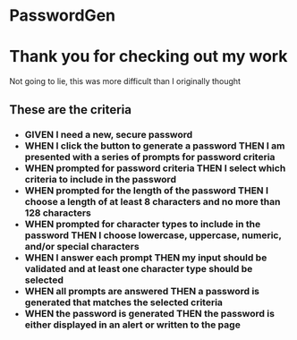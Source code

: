 # PasswordGen

<h1> Thank you for checking out my work</h1>
<p>
  Not going to lie, this was more difficult than I originally thought
 </p>
 
 <h2> These are the criteria</h2>
 
<h3>
  
<ul>
  <li>GIVEN I need a new, secure password</li>
<li>WHEN I click the button to generate a password
THEN I am presented with a series of prompts for password criteria</li>
<li>WHEN prompted for password criteria
THEN I select which criteria to include in the password</li>
<li>WHEN prompted for the length of the password
THEN I choose a length of at least 8 characters and no more than 128 characters</li>
<li>WHEN prompted for character types to include in the password
THEN I choose lowercase, uppercase, numeric, and/or special characters</li>
<li>WHEN I answer each prompt
THEN my input should be validated and at least one character type should be selected</li>
<li>WHEN all prompts are answered
THEN a password is generated that matches the selected criteria</li>
<li>WHEN the password is generated
THEN the password is either displayed in an alert or written to the page</li>

</h3>
 
 
  
